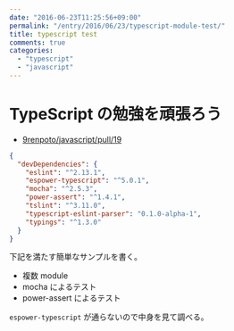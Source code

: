 ```yaml
---
date: "2016-06-23T11:25:56+09:00"
permalink: "/entry/2016/06/23/typescript-module-test/"
title: typescript test
comments: true
categories:
  - "typescript"
  - "javascript"
---
```


# TypeScript の勉強を頑張ろう

* [9renpoto/javascript/pull/19](https://github.com/9renpoto/js/pull/19)

```json
{
  "devDependencies": {
    "eslint": "^2.13.1",
    "espower-typescript": "^5.0.1",
    "mocha": "^2.5.3",
    "power-assert": "^1.4.1",
    "tslint": "^3.11.0",
    "typescript-eslint-parser": "0.1.0-alpha-1",
    "typings": "^1.3.0"
  }
}
```

下記を満たす簡単なサンプルを書く。

* 複数 module
* mocha によるテスト
* power-assert によるテスト

`espower-typescript` が通らないので中身を見て調べる。
